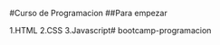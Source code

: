#Curso de Programacion
##Para empezar

1.HTML
2.CSS
3.Javascript#   b o o t c a m p - p r o g r a m a c i o n  
 